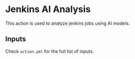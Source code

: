 # Jenkins AI Analysis

This action is used to analyze jenkins jobs using AI models.

## Inputs

Check `action.yml` for the full list of inputs.
